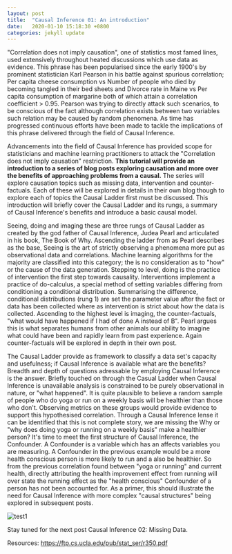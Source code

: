 ```yaml
---
layout: post
title:  "Causal Inference 01: An introduction"
date:   2020-01-10 15:18:30 +0800
categories: jekyll update
---
```


"Correlation does not imply causation", one of statistics most famed lines, used extensively throughout heated discussions which use data as evidence. This phrase has been popularised since the early 1900's by prominent statistician Karl Pearson in his battle against spurious correlation; Per capita cheese consumption vs Number of people who died by becoming tangled in their bed sheets and Divorce rate in Maine vs Per capita consumption of margarine both of which attain a correlation coefficient > 0.95. Pearson was trying to directly attack such scenarios, to be conscious of the fact although correlation exists between two variables such relation may be caused by random phenomena. As time has progressed continuous efforts have been made to tackle the implications of this phrase delivered through the field of Causal Inference.

Advancements into the field of Causal Inference has provided scope for statisticians and machine learning practitioners to attack the "Correlation does not imply causation" restriction. **This tutorial will provide an introduction to a series of blog posts exploring causation and more over the benefits of approaching problems from a causal.** The series will explore causation topics such as missing data, intervention and counter-factuals. Each of these will be explored in details in their own blog though to explore each of topics the Causal Ladder first must be discussed. This introduction will briefly cover the Causal Ladder and its rungs, a summary of Causal Inference's benefits and introduce a basic causal model.

Seeing, doing and imaging these are three rungs of Causal Ladder as created by the god father of Causal Inference, Judea Pearl and articulated in his book, The Book of Why. Ascending the ladder from as Pearl describes as the base, Seeing is the art of strictly observing a phenomena more put as observational data and correlations. Machine learning algorithms for the majority are classified into this category; the is no consideration as to "how" or the cause of the data generation. Stepping to level, doing is the practice of intervention the first step towards causality. Interventions implement a practice of do-calculus, a special method of setting variables differing from conditioning a conditional distribution. Summarising the difference, conditional distributions (rung 1) are set the parameter value after the fact or data has been collected where as intervention is strict about how the data is collected. Ascending to the highest level is imaging, the counter-factuals, "what would have happened if I had of done A instead of B". Pearl argues this is what separates humans from other animals our ability to imagine what could have been and rapidly learn from past experience. Again counter-factuals will be explored in depth in their own post.

The Causal Ladder provide as framework to classify a data set's capacity and usefulness; if Causal Inference is available what are the benefits? Breadth and depth of questions adressable by employing Causal Inference is the answer. Briefly touched on through the Casual Ladder when Causal Inference is unavailable analysis is constrained to be purely observational in nature, or "what happened". It is quite plausible to believe a random sample of people who do yoga or run on a weekly basis will be healthier than those who don't.
Observing metrics on these groups would provide evidence to support this hypothesised correlation. Through a Causal Inference lense it can be identified that this is not complete story, we are missing the Why or "why does doing yoga or running on a weekly basis" make a healthier person? It's time to meet the first structure of Causal Inference, the Confounder. A Confounder is a variable which has an affects variables you are measuring. A Confounder in the previous example would be a more health conscious person is more likely to run and a also be healthier. So from the previous correlation found between "yoga or running" and current health, directly attributing the health improvement effect from running will over state the running effect as the "health conscious" Confounder of a person has not been accounted for. As a primer, this should illustrate the need for Causal Inference with more complex "causal structures" being explored in subsequent posts.

![test1](../_site/assets/Latex_tikz_4.png)


Stay tuned for the next post Causal Inference 02: Missing Data.




Resources:
https://ftp.cs.ucla.edu/pub/stat_ser/r350.pdf

